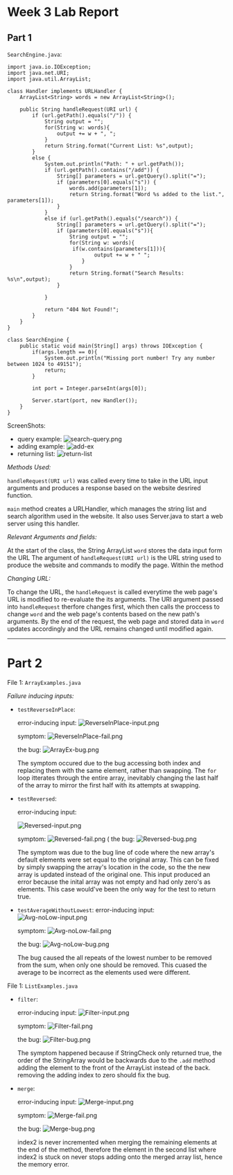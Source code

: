 # Week 3 Lab Report
## **Part 1**


`SearchEngine.java`:
```
import java.io.IOException;
import java.net.URI;
import java.util.ArrayList;

class Handler implements URLHandler {
    ArrayList<String> words = new ArrayList<String>();

    public String handleRequest(URI url) {
        if (url.getPath().equals("/")) {
            String output = "";
            for(String w: words){
                output += w + ", ";
            }
            return String.format("Current List: %s",output);
        } 
        else {
            System.out.println("Path: " + url.getPath());
            if (url.getPath().contains("/add")) {
                String[] parameters = url.getQuery().split("=");
                if (parameters[0].equals("s")) {
                    words.add(parameters[1]);
                    return String.format("Word %s added to the list.", parameters[1]);
                }
            }
            else if (url.getPath().equals("/search")) {
                String[] parameters = url.getQuery().split("=");
                if (parameters[0].equals("s")){
                    String output = "";
                    for(String w: words){
                     if(w.contains(parameters[1])){
                            output += w + " ";
                        }
                    }
                    return String.format("Search Results: %s\n",output);
                }
                
            }
            
            return "404 Not Found!";
        }
    }
}

class SearchEngine {
    public static void main(String[] args) throws IOException {
        if(args.length == 0){
            System.out.println("Missing port number! Try any number between 1024 to 49151");
            return;
        }

        int port = Integer.parseInt(args[0]);

        Server.start(port, new Handler());
    }
}
```

ScreenShots:

* query example:
![search-query.png](Images/Week2/search-query.png)
* adding example:
![add-ex](Images/Week2/add-ex.png)
* returning list:
![return-list](Images/Week2/return-list.png)



*Methods Used:*

`handleRequest(URI url)` was called every time to take in the URL input arguments and produces a response based on the website desrired function.

`main` method creates a URLHandler, which manages the string list and search algorithm used in the website. It also uses Server.java to start a web server using this handler.

*Relevant Arguments and fields:*

At the start of the class, the String ArrayList `word` stores the data input form the URL The argument of `handleRequest(URI url)` is the URL string used to produce the website and commands to modify the page. Within the method

*Changing URL:*

To change the URL, the `handleRequest` is called everytime the web page's URL is modified to re-evaluate the its arguments. The URI argument passed into `handleRequest` therfore changes first, which then calls the proccess to change `word` and the web page's contents based on the new path's arguments. By the end of the request, the web page and stored data in `word` updates accordingly and the URL remains changed until modified again.


---
# **Part 2**

File 1: `ArrayExamples.java`

*Failure inducing inputs:*

* `testReverseInPlace`:
    
    error-inducing input:
        ![ReverseInPlace-input.png](Images/Week3/ReverseInPlace-input.png)

    symptom:
        ![ReverseInPlace-fail.png](Images/Week3/ReverseInPlace-fail.png)

    the bug:
        ![ArrayEx-bug.png](Images/Week3/ArrayEx-bug.png)

    The symptom occured due to the bug accessing both index and replacing them with the same element, rather than swapping. The `for` loop itterates through the entire array, inevitably changing the last half of the array to mirror the first half with its attempts at swapping.

* `testReversed`:
    
    error-inducing input:

    ![Reversed-input.png](Images/Week3/Reversed-input.png)

    symptom:
        ![Reversed-fail.png](Images/Week3/Reversed-fail.png)
    (
    the bug:
        ![Reversed-bug.png](Images/Week3/Reversed-bug.png)
    
    The symptom was due to the bug line of code where the new array's default elements were set equal to the original array. This can be fixed by simply swapping the array's location in the code, so the the new array is updated instead of the original one. This input produced an error because the inital array was not empty and had only zero's as elements. This case would've been the only way for the test to return true.

* `testAverageWithoutLowest`:
    error-inducing input:
        ![Avg-noLow-input.png](Images/Week3/Avg-noLow-input.png)

    symptom:
        ![Avg-noLow-fail.png](Images/Week3/Avg-noLow-fail.png)
    
    the bug:
        ![Avg-noLow-bug.png](Images/Week3/Avg-noLow-bug.png)
    
    The bug caused the all repeats of the lowest number to be removed from the sum, when only one should be removed. This cuased the average to be incorrect as the elements used were different.


File 1: `ListExamples.java`

* `filter`:
    
    error-inducing input:
        ![Filter-input.png](Images/Week3/Filter-input.png)
    

    symptom:
        ![Filter-fail.png](Images/Week3/Filter-fail.png)
    
    the bug:
        ![Filter-bug.png](Images/Week3/Filter-bug.png)
    
    The symptom happened because if StringCheck only returned true, the order of the StringArray would be backwards due to the `.add` method adding the element to the front of the ArrayList instead of the back. removing the adding index to zero should fix the bug.


* `merge`:

    error-inducing input:
        ![Merge-input.png](Images/Week3/Merge-input.png)

    symptom:
        ![Merge-fail.png](Images/Week3/Merge-fail.png)
    
    the bug:
        ![Merge-bug.png](Images/Week3/Merge-bug.png)
    
    index2 is never incremented when merging the remaining elements at the end of the method, therefore the element in the second list where index2 is stuck on never stops adding onto the merged array list, hence the memory error.

        